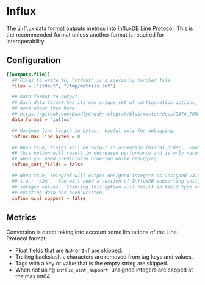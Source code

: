 # Influx

The `influx` data format outputs metrics into [InfluxDB Line Protocol][line
protocol].  This is the recommended format unless another format is required
for interoperability.

## Configuration

```toml
[[outputs.file]]
  ## Files to write to, "stdout" is a specially handled file.
  files = ["stdout", "/tmp/metrics.out"]

  ## Data format to output.
  ## Each data format has its own unique set of configuration options, read
  ## more about them here:
  ## https://github.com/DeadlyCrush/telegraf/blob/master/docs/DATA_FORMATS_OUTPUT.md
  data_format = "influx"

  ## Maximum line length in bytes.  Useful only for debugging.
  influx_max_line_bytes = 0

  ## When true, fields will be output in ascending lexical order.  Enabling
  ## this option will result in decreased performance and is only recommended
  ## when you need predictable ordering while debugging.
  influx_sort_fields = false

  ## When true, Telegraf will output unsigned integers as unsigned values,
  ## i.e.: `42u`.  You will need a version of InfluxDB supporting unsigned
  ## integer values.  Enabling this option will result in field type errors if
  ## existing data has been written.
  influx_uint_support = false
```

## Metrics

Conversion is direct taking into account some limitations of the Line Protocol
format:

- Float fields that are `NaN` or `Inf` are skipped.
- Trailing backslash `\` characters are removed from tag keys and values.
- Tags with a key or value that is the empty string are skipped.
- When not using `influx_uint_support`, unsigned integers are capped at the max int64.

[line protocol]: https://docs.influxdata.com/influxdb/latest/write_protocols/line_protocol_tutorial/

